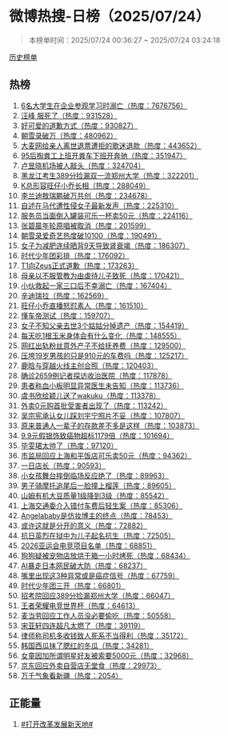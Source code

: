 <h1>
微博热搜-日榜（2025/07/24）
</h1>
<blockquote>
<p>
本榜单时间：2025/07/24 00:36:27 ~ 2025/07/24 03:24:18
</p>
</blockquote>
<p>
<a href="https://github.com/daifee/weibo-hot-search/tree/main/archives/daily">历史榜单</a>
</p>
<h2>
热榜
</h2>
<ol>

<li>
<a href="https://s.weibo.com/weibo?q=%236%E5%90%8D%E5%A4%A7%E5%AD%A6%E7%94%9F%E5%9C%A8%E4%BC%81%E4%B8%9A%E5%8F%82%E8%A7%82%E5%AD%A6%E4%B9%A0%E6%97%B6%E6%BA%BA%E4%BA%A1%23" target="weibo">
6名大学生在企业参观学习时溺亡（热度：7676756）
</a>
</li>

<li>
<a href="https://s.weibo.com/weibo?q=%23%E6%B1%AA%E5%B3%B0%20%E6%9C%8D%E6%AD%BB%E4%BA%86%23" target="weibo">
汪峰 服死了（热度：931528）
</a>
</li>

<li>
<a href="https://s.weibo.com/weibo?q=%23%E5%A5%BD%E5%8F%AF%E7%88%B1%E7%9A%84%E9%81%93%E6%AD%89%E6%96%B9%E5%BC%8F%23" target="weibo">
好可爱的道歉方式（热度：930827）
</a>
</li>

<li>
<a href="https://s.weibo.com/weibo?q=%23%E6%9C%9D%E9%9B%AA%E5%BD%95%E7%A0%B4%E4%B8%87%23" target="weibo">
朝雪录破万（热度：480962）
</a>
</li>

<li>
<a href="https://s.weibo.com/weibo?q=%23%E5%A4%A7%E9%BA%A6%E7%BD%91%E7%BB%99%E4%BA%B2%E4%BA%BA%E7%A6%BB%E4%B8%96%E9%80%80%E7%A5%A8%E9%81%AD%E6%8B%92%E7%9A%84%E6%AD%8C%E8%BF%B7%E9%80%80%E6%AC%BE%23" target="weibo">
大麦网给亲人离世退票遭拒的歌迷退款（热度：443652）
</a>
</li>

<li>
<a href="https://s.weibo.com/weibo?q=%2395%E5%90%8E%E6%8E%8F%E7%B2%AA%E5%B7%A5%E4%B8%8A%E7%8F%AD%E5%BC%80%E7%B2%AA%E8%BD%A6%E4%B8%8B%E7%8F%AD%E5%BC%80%E5%A5%94%E9%A9%B0%23" target="weibo">
95后掏粪工上班开粪车下班开奔驰（热度：351947）
</a>
</li>

<li>
<a href="https://s.weibo.com/weibo?q=%23%E5%8D%A2%E6%98%B1%E6%99%93%E6%9C%BA%E5%9C%BA%E8%A2%AB%E4%BA%BA%E6%95%B2%E5%A4%B4%23" target="weibo">
卢昱晓机场被人敲头（热度：324704）
</a>
</li>

<li>
<a href="https://s.weibo.com/weibo?q=%23%E9%BB%91%E9%BE%99%E6%B1%9F%E8%80%83%E7%94%9F389%E5%88%86%E6%8D%A1%E6%BC%8F%E5%8F%8C%E4%B8%80%E6%B5%81%E9%83%91%E5%B7%9E%E5%A4%A7%E5%AD%A6%23" target="weibo">
黑龙江考生389分捡漏双一流郑州大学（热度：322201）
</a>
</li>

<li>
<a href="https://s.weibo.com/weibo?q=%23K%E6%80%BB%E5%BD%A2%E5%AE%B9%E6%97%BA%E4%BB%94%E5%B0%8F%E4%B9%94%E9%95%BF%E7%9B%B8%23" target="weibo">
K总形容旺仔小乔长相（热度：288049）
</a>
</li>

<li>
<a href="https://s.weibo.com/weibo?q=%23%E6%9D%8E%E5%85%B0%E8%BF%AA%E6%95%96%E7%91%9E%E9%B9%8F%E7%A0%B4%E4%B8%87%E5%85%B1%E5%88%9B%23" target="weibo">
李兰迪敖瑞鹏破万共创（热度：234678）
</a>
</li>

<li>
<a href="https://s.weibo.com/weibo?q=%23%E8%87%AA%E8%BF%B0%E5%9C%A8%E9%A9%AC%E4%BB%A3%E9%81%AD%E6%80%A7%E4%BE%B5%E5%A5%B3%E5%AD%90%E6%9C%80%E6%96%B0%E5%8F%91%E5%A3%B0%23" target="weibo">
自述在马代遭性侵女子最新发声（热度：225310）
</a>
</li>

<li>
<a href="https://s.weibo.com/weibo?q=%23%E6%9C%8D%E5%8A%A1%E5%91%98%E5%BD%93%E9%9D%A2%E5%80%92%E5%85%A5%E7%BD%90%E8%A3%85%E5%8F%AF%E4%B9%90%E4%B8%80%E6%9D%AF%E5%8D%9650%E5%85%83%23" target="weibo">
服务员当面倒入罐装可乐一杯卖50元（热度：224116）
</a>
</li>

<li>
<a href="https://s.weibo.com/weibo?q=%23%E5%BC%A0%E7%A2%A7%E6%99%A8%E5%B9%B4%E8%BD%AE%E5%8E%9F%E5%94%B1%E8%A2%AB%E5%8F%96%E6%B6%88%23" target="weibo">
张碧晨年轮原唱被取消（热度：201599）
</a>
</li>

<li>
<a href="https://s.weibo.com/weibo?q=%23%E6%9C%9D%E9%9B%AA%E5%BD%95%E7%88%B1%E5%A5%87%E8%89%BA%E7%83%AD%E5%BA%A6%E7%A0%B410100%23" target="weibo">
朝雪录爱奇艺热度破10100（热度：190491）
</a>
</li>

<li>
<a href="https://s.weibo.com/weibo?q=%23%E5%A5%B3%E5%AD%90%E4%B8%BA%E5%87%8F%E8%82%A5%E8%BF%9E%E7%BB%AD%E6%99%92%E8%83%8C9%E5%A4%A9%E5%AF%BC%E8%87%B4%E8%82%BE%E8%A1%B0%E7%AB%AD%23" target="weibo">
女子为减肥连续晒背9天导致肾衰竭（热度：186307）
</a>
</li>

<li>
<a href="https://s.weibo.com/weibo?q=%23%E6%97%B6%E4%BB%A3%E5%B0%91%E5%B9%B4%E5%9B%A2%E5%BD%A9%E6%8E%92%23" target="weibo">
时代少年团彩排（热度：176092）
</a>
</li>

<li>
<a href="https://s.weibo.com/weibo?q=%23T1%E5%90%91Zeus%E6%AD%A3%E5%BC%8F%E9%81%93%E6%AD%89%23" target="weibo">
T1向Zeus正式道歉（热度：173263）
</a>
</li>

<li>
<a href="https://s.weibo.com/weibo?q=%23%E6%AF%8D%E4%BA%B2%E4%BB%A5%E4%B8%8D%E6%9C%8D%E7%AE%A1%E6%95%99%E4%B8%BA%E7%94%B1%E8%99%90%E5%BE%85%E5%84%BF%E5%AD%90%E8%87%B4%E6%AD%BB%23" target="weibo">
母亲以不服管教为由虐待儿子致死（热度：170421）
</a>
</li>

<li>
<a href="https://s.weibo.com/weibo?q=%23%E5%B0%8F%E4%BC%99%E6%95%91%E8%B5%B7%E4%B8%80%E5%AE%B6%E4%B8%89%E5%8F%A3%E5%90%8E%E4%B8%8D%E5%B9%B8%E6%BA%BA%E4%BA%A1%23" target="weibo">
小伙救起一家三口后不幸溺亡（热度：167404）
</a>
</li>

<li>
<a href="https://s.weibo.com/weibo?q=%23%E8%BE%9B%E8%BF%AA%E7%91%9E%E6%8B%89%23" target="weibo">
辛迪瑞拉（热度：162569）
</a>
</li>

<li>
<a href="https://s.weibo.com/weibo?q=%23%E6%97%BA%E4%BB%94%E5%B0%8F%E4%B9%94%E7%9B%B4%E6%92%AD%E6%80%92%E6%80%BC%E7%B4%A0%E4%BA%BA%23" target="weibo">
旺仔小乔直播怒怼素人（热度：161510）
</a>
</li>

<li>
<a href="https://s.weibo.com/weibo?q=%23%E6%87%82%E8%BD%A6%E5%B8%9D%E6%B5%8B%E8%AF%95%23" target="weibo">
懂车帝测试（热度：159707）
</a>
</li>

<li>
<a href="https://s.weibo.com/weibo?q=%23%E5%A5%B3%E5%AD%90%E4%B8%8D%E7%9F%A5%E7%88%B6%E4%BA%B2%E5%8E%BB%E4%B8%963%E4%B8%AA%E5%A7%91%E5%A7%91%E5%88%86%E6%8E%89%E9%81%97%E4%BA%A7%23" target="weibo">
女子不知父亲去世3个姑姑分掉遗产（热度：154419）
</a>
</li>

<li>
<a href="https://s.weibo.com/weibo?q=%23%E6%AF%8F%E5%A4%A9%E5%90%831%E6%A0%B9%E7%8E%89%E7%B1%B3%E8%BA%AB%E4%BD%93%E4%BC%9A%E6%9C%89%E4%BB%80%E4%B9%88%E5%8F%98%E5%8C%96%23" target="weibo">
每天吃1根玉米身体会有什么变化（热度：148555）
</a>
</li>

<li>
<a href="https://s.weibo.com/weibo?q=%23%E7%BD%91%E7%BA%A2%E5%87%BA%E8%BD%A8%E7%B2%89%E4%B8%9D%E6%84%8F%E5%A4%96%E4%BA%A7%E5%AD%90%E4%B8%8D%E7%BB%99%E6%8A%9A%E5%85%BB%E8%B4%B9%23" target="weibo">
网红出轨粉丝意外产子不给抚养费（热度：129500）
</a>
</li>

<li>
<a href="https://s.weibo.com/weibo?q=%23%E5%8E%8B%E5%9E%AE19%E5%B2%81%E7%94%B7%E5%AD%A9%E7%9A%84%E5%8F%AA%E6%98%AF910%E5%85%83%E7%9A%84%E8%BD%A6%E8%B4%B9%E5%90%97%23" target="weibo">
压垮19岁男孩的只是910元的车费吗（热度：125217）
</a>
</li>

<li>
<a href="https://s.weibo.com/weibo?q=%23%E9%B9%BF%E6%99%97%E4%B8%8E%E7%A9%BF%E8%B6%8A%E7%81%AB%E7%BA%BF%E4%B8%BB%E5%88%9B%E5%90%88%E7%85%A7%23" target="weibo">
鹿晗与穿越火线主创合照（热度：120403）
</a>
</li>

<li>
<a href="https://s.weibo.com/weibo?q=%23%E7%A1%AE%E8%AF%8A2659%E4%BE%8B%E8%AE%B0%E8%80%85%E6%8E%A2%E8%AE%BF%E6%94%B6%E6%B2%BB%E5%8C%BB%E9%99%A2%23" target="weibo">
确诊2659例记者探访收治医院（热度：117878）
</a>
</li>

<li>
<a href="https://s.weibo.com/weibo?q=%23%E6%82%A3%E8%80%85%E7%A7%B0%E8%A1%80%E5%B0%8F%E6%9D%BF%E6%98%8E%E6%98%BE%E5%BC%82%E5%B8%B8%E5%8C%BB%E7%94%9F%E6%9C%AA%E5%91%8A%E7%9F%A5%23" target="weibo">
患者称血小板明显异常医生未告知（热度：113736）
</a>
</li>

<li>
<a href="https://s.weibo.com/weibo?q=%23%E8%99%9E%E4%B9%A6%E6%AC%A3%E7%BB%99%E9%A2%96%E5%84%BF%E9%80%81%E4%BA%86wakuku%23" target="weibo">
虞书欣给颖儿送了wakuku（热度：113378）
</a>
</li>

<li>
<a href="https://s.weibo.com/weibo?q=%23%E5%A4%96%E5%8D%960%E5%85%83%E8%B4%AD%E9%A6%96%E6%89%B9%E5%8F%97%E5%AE%B3%E8%80%85%E5%87%BA%E7%8E%B0%E4%BA%86%23" target="weibo">
外卖0元购首批受害者出现了（热度：113242）
</a>
</li>

<li>
<a href="https://s.weibo.com/weibo?q=%23%E5%90%B4%E5%AE%97%E5%AE%AA%E6%89%BF%E8%AE%A4%E5%A5%B3%E5%84%BF%E8%B8%A9%E5%88%98%E5%AE%87%E5%AE%81%E7%85%A7%E7%89%87%E4%B8%8D%E5%A6%A5%23" target="weibo">
吴宗宪承认女儿踩刘宇宁照片不妥（热度：107807）
</a>
</li>

<li>
<a href="https://s.weibo.com/weibo?q=%23%E5%8E%9F%E6%9D%A5%E6%99%AE%E9%80%9A%E4%BA%BA%E4%B8%80%E8%BE%88%E5%AD%90%E7%9A%84%E5%AD%98%E6%AC%BE%E5%B7%AE%E4%B8%8D%E5%A4%9A%E6%98%AF%E8%BF%99%E6%A0%B7%23" target="weibo">
原来普通人一辈子的存款差不多是这样（热度：103873）
</a>
</li>

<li>
<a href="https://s.weibo.com/weibo?q=%239.9%E5%85%83%E5%81%87%E9%93%B6%E9%A5%B0%E8%87%B4%E7%99%8C%E7%89%A9%E8%B6%85%E6%A0%871179%E5%80%8D%23" target="weibo">
9.9元假银饰致癌物超标1179倍（热度：101694）
</a>
</li>

<li>
<a href="https://s.weibo.com/weibo?q=%23%E6%AF%95%E9%9B%AF%E7%8F%BA%E5%A4%AA%E5%B8%85%E4%BA%86%23" target="weibo">
毕雯珺太帅了（热度：97120）
</a>
</li>

<li>
<a href="https://s.weibo.com/weibo?q=%23%E5%B8%82%E7%9B%91%E5%B1%80%E5%9B%9E%E5%BA%94%E4%B8%8A%E6%B5%B7%E5%92%8C%E5%B9%B3%E9%A5%AD%E5%BA%97%E5%8F%AF%E4%B9%90%E5%8D%9650%E5%85%83%23" target="weibo">
市监局回应上海和平饭店可乐卖50元（热度：94362）
</a>
</li>

<li>
<a href="https://s.weibo.com/weibo?q=%23%E4%B8%80%E6%97%A5%E5%BA%97%E9%95%BF%23" target="weibo">
一日店长（热度：90593）
</a>
</li>

<li>
<a href="https://s.weibo.com/weibo?q=%23%E5%B0%8F%E5%A5%B3%E5%AD%A9%E8%88%9E%E5%8F%B0%E6%91%94%E5%80%92%E4%B8%B4%E5%9C%BA%E5%8F%8D%E5%BA%94%E7%BB%9D%E4%BA%86%23" target="weibo">
小女孩舞台摔倒临场反应绝了（热度：89963）
</a>
</li>

<li>
<a href="https://s.weibo.com/weibo?q=%23%E7%94%B7%E5%AD%90%E9%AA%91%E6%91%A9%E6%89%98%E8%BF%BD%E5%B0%BE%E5%90%8E%E4%B8%80%E8%84%B8%E6%92%9E%E4%B8%8A%E6%A6%B4%E8%8E%B2%23" target="weibo">
男子骑摩托追尾后一脸撞上榴莲（热度：89605）
</a>
</li>

<li>
<a href="https://s.weibo.com/weibo?q=%23%E5%B1%B1%E5%A7%86%E6%9C%89%E6%9C%BA%E5%A4%A7%E8%B1%86%E8%B4%A8%E9%87%8F1%E7%BA%A7%E9%99%8D%E5%88%B03%E7%BA%A7%23" target="weibo">
山姆有机大豆质量1级降到3级（热度：85542）
</a>
</li>

<li>
<a href="https://s.weibo.com/weibo?q=%23%E4%B8%8A%E6%B5%B7%E4%BA%A4%E9%80%9A%E5%A7%94%E4%BB%8B%E5%85%A5%E9%94%99%E4%BB%98%E8%BD%A6%E8%B4%B9%E5%90%8E%E8%BD%BB%E7%94%9F%E6%A1%88%23" target="weibo">
上海交通委介入错付车费后轻生案（热度：85306）
</a>
</li>

<li>
<a href="https://s.weibo.com/weibo?q=%23Angelababy%E6%98%AF%E4%BB%BF%E5%A6%86%E5%8D%9A%E4%B8%BB%E7%9A%84%E7%BB%88%E7%82%B9%23" target="weibo">
Angelababy是仿妆博主的终点（热度：78453）
</a>
</li>

<li>
<a href="https://s.weibo.com/weibo?q=%23%E6%88%96%E8%AE%B8%E8%BF%99%E5%B0%B1%E6%98%AF%E5%88%86%E5%BC%80%E7%9A%84%E6%84%8F%E4%B9%89%23" target="weibo">
或许这就是分开的意义（热度：72882）
</a>
</li>

<li>
<a href="https://s.weibo.com/weibo?q=%23%E6%8A%97%E6%97%A5%E8%8B%B1%E7%83%88%E5%9C%A8%E7%8B%B1%E4%B8%AD%E4%B8%BA%E5%84%BF%E5%AD%90%E8%B5%B7%E5%90%8D%E6%8A%97%E7%94%9F%23" target="weibo">
抗日英烈在狱中为儿子起名抗生（热度：72505）
</a>
</li>

<li>
<a href="https://s.weibo.com/weibo?q=%232026%E4%BA%9A%E8%BF%90%E4%BC%9A%E7%94%B5%E7%AB%9E%E9%A1%B9%E7%9B%AE%E5%90%8D%E5%8D%95%23" target="weibo">
2026亚运会电竞项目名单（热度：68851）
</a>
</li>

<li>
<a href="https://s.weibo.com/weibo?q=%23%E7%8B%97%E7%8B%97%E7%96%91%E8%A2%AB%E5%AE%A0%E7%89%A9%E5%BA%97%E6%94%BE%E7%83%98%E5%B9%B2%E7%AE%B1%E4%B8%80%E5%B0%8F%E6%97%B6%E7%83%A4%E6%AD%BB%23" target="weibo">
狗狗疑被宠物店放烘干箱一小时烤死（热度：68434）
</a>
</li>

<li>
<a href="https://s.weibo.com/weibo?q=%23AI%E6%9A%B4%E8%B5%B0%E6%97%A5%E6%9C%AC%E7%BD%91%E6%B0%91%E7%A0%B4%E5%A4%A7%E9%98%B2%23" target="weibo">
AI暴走日本网民破大防（热度：68237）
</a>
</li>

<li>
<a href="https://s.weibo.com/weibo?q=%23%E5%98%B4%E9%87%8C%E5%87%BA%E7%8E%B0%E8%BF%993%E7%A7%8D%E5%BC%82%E5%B8%B8%E6%88%96%E6%98%AF%E7%99%8C%E7%97%87%E4%BF%A1%E5%8F%B7%23" target="weibo">
嘴里出现这3种异常或是癌症信号（热度：67759）
</a>
</li>

<li>
<a href="https://s.weibo.com/weibo?q=%23%E6%97%B6%E4%BB%A3%E5%B0%91%E5%B9%B4%E5%9B%A2%E4%B8%89%E5%BC%80%23" target="weibo">
时代少年团三开（热度：66801）
</a>
</li>

<li>
<a href="https://s.weibo.com/weibo?q=%23%E6%8B%9B%E8%80%83%E9%99%A2%E5%9B%9E%E5%BA%94389%E5%88%86%E6%8D%A1%E6%BC%8F%E9%83%91%E5%B7%9E%E5%A4%A7%E5%AD%A6%23" target="weibo">
招考院回应389分捡漏郑州大学（热度：66047）
</a>
</li>

<li>
<a href="https://s.weibo.com/weibo?q=%23%E7%8E%8B%E8%80%85%E8%8D%A3%E8%80%80%E7%94%B5%E7%AB%9E%E4%B8%96%E7%95%8C%E6%9D%AF%23" target="weibo">
王者荣耀电竞世界杯（热度：64613）
</a>
</li>

<li>
<a href="https://s.weibo.com/weibo?q=%23%E9%BA%A6%E5%BD%93%E5%8A%B3%E5%9B%9E%E5%BA%94%E5%B7%A5%E4%BD%9C%E4%BA%BA%E5%91%98%E6%B2%A1%E5%BF%85%E8%A6%81%E5%81%B7%E5%90%83%23" target="weibo">
麦当劳回应工作人员没必要偷吃（热度：50558）
</a>
</li>

<li>
<a href="https://s.weibo.com/weibo?q=%23%E5%AE%8B%E4%BA%9A%E8%BD%A9%E5%9B%9B%E8%BF%9E%E8%B6%85%E5%87%A1%E5%A4%AA%E7%87%83%E4%BA%86%23" target="weibo">
宋亚轩四连超凡太燃了（热度：39119）
</a>
</li>

<li>
<a href="https://s.weibo.com/weibo?q=%23%E5%BE%8B%E5%B8%88%E7%A7%B0%E5%8F%B8%E6%9C%BA%E5%A4%9A%E6%94%B6%E9%92%B1%E8%87%B4%E4%BA%BA%E6%AD%BB%E7%B3%BB%E4%B8%8D%E5%BD%93%E5%BE%97%E5%88%A9%23" target="weibo">
律师称司机多收钱致人死系不当得利（热度：35172）
</a>
</li>

<li>
<a href="https://s.weibo.com/weibo?q=%23%E9%9F%A9%E5%9B%BD%E8%A5%BF%E7%93%9C%E6%8A%B9%E4%BA%86%E8%85%AE%E7%BA%A2%E7%9A%84%E5%86%AC%E7%93%9C%23" target="weibo">
韩国西瓜抹了腮红的冬瓜（热度：34281）
</a>
</li>

<li>
<a href="https://s.weibo.com/weibo?q=%23%E5%A5%B3%E7%AB%A5%E5%9B%A0%E5%8A%A0%E6%89%80%E8%B0%93%E6%98%8E%E6%98%9F%E5%A5%BD%E5%8F%8B%E8%A2%AB%E7%B4%A2%E8%A6%815000%E5%85%83%23" target="weibo">
女童因加所谓明星好友被索要5000元（热度：32968）
</a>
</li>

<li>
<a href="https://s.weibo.com/weibo?q=%23%E4%BA%AC%E4%B8%9C%E5%9B%9E%E5%BA%94%E5%A4%96%E5%8D%96%E8%87%AA%E8%90%A5%E5%BA%97%E6%97%A0%E5%A0%82%E9%A3%9F%23" target="weibo">
京东回应外卖自营店无堂食（热度：29973）
</a>
</li>

<li>
<a href="https://s.weibo.com/weibo?q=%23%E4%B8%87%E5%8D%83%E6%B0%94%E8%B1%A1%E7%9C%8B%E6%96%B0%E7%96%86%23" target="weibo">
万千气象看新疆（热度：2054）
</a>
</li>

</ol>
<h2>
正能量
</h2>
<ol>

<li>
<a href="https://s.weibo.com/weibo?q=%23%23%E6%89%93%E5%BC%80%E6%94%B9%E9%9D%A9%E5%8F%91%E5%B1%95%E6%96%B0%E5%A4%A9%E5%9C%B0%23%23" target="weibo">
#打开改革发展新天地#
</a>
</li>

</ol>